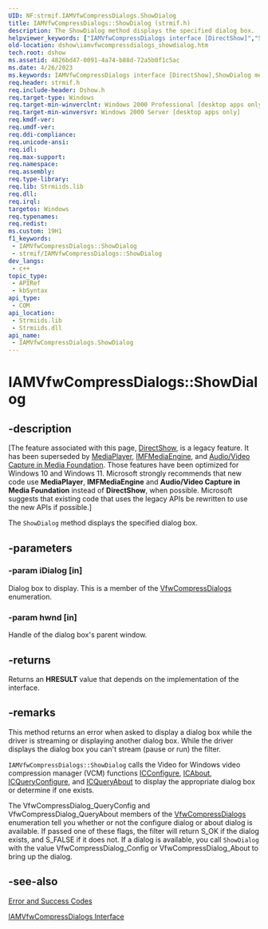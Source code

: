 ```yaml
---
UID: NF:strmif.IAMVfwCompressDialogs.ShowDialog
title: IAMVfwCompressDialogs::ShowDialog (strmif.h)
description: The ShowDialog method displays the specified dialog box.
helpviewer_keywords: ["IAMVfwCompressDialogs interface [DirectShow]","ShowDialog method","IAMVfwCompressDialogs.ShowDialog","IAMVfwCompressDialogs::ShowDialog","IAMVfwCompressDialogsShowDialog","ShowDialog","ShowDialog method [DirectShow]","ShowDialog method [DirectShow]","IAMVfwCompressDialogs interface","dshow.iamvfwcompressdialogs_showdialog","strmif/IAMVfwCompressDialogs::ShowDialog"]
old-location: dshow\iamvfwcompressdialogs_showdialog.htm
tech.root: dshow
ms.assetid: 4826bd47-0091-4a74-b88d-72a5b0f1c5ac
ms.date: 4/26/2023
ms.keywords: IAMVfwCompressDialogs interface [DirectShow],ShowDialog method, IAMVfwCompressDialogs.ShowDialog, IAMVfwCompressDialogs::ShowDialog, IAMVfwCompressDialogsShowDialog, ShowDialog, ShowDialog method [DirectShow], ShowDialog method [DirectShow],IAMVfwCompressDialogs interface, dshow.iamvfwcompressdialogs_showdialog, strmif/IAMVfwCompressDialogs::ShowDialog
req.header: strmif.h
req.include-header: Dshow.h
req.target-type: Windows
req.target-min-winverclnt: Windows 2000 Professional [desktop apps only]
req.target-min-winversvr: Windows 2000 Server [desktop apps only]
req.kmdf-ver: 
req.umdf-ver: 
req.ddi-compliance: 
req.unicode-ansi: 
req.idl: 
req.max-support: 
req.namespace: 
req.assembly: 
req.type-library: 
req.lib: Strmiids.lib
req.dll: 
req.irql: 
targetos: Windows
req.typenames: 
req.redist: 
ms.custom: 19H1
f1_keywords:
 - IAMVfwCompressDialogs::ShowDialog
 - strmif/IAMVfwCompressDialogs::ShowDialog
dev_langs:
 - c++
topic_type:
 - APIRef
 - kbSyntax
api_type:
 - COM
api_location:
 - Strmiids.lib
 - Strmiids.dll
api_name:
 - IAMVfwCompressDialogs.ShowDialog
---
```


# IAMVfwCompressDialogs::ShowDialog


## -description

\[The feature associated with this page, [DirectShow](/windows/win32/directshow/directshow), is a legacy feature. It has been superseded by [MediaPlayer](/uwp/api/Windows.Media.Playback.MediaPlayer), [IMFMediaEngine](/windows/win32/api/mfmediaengine/nn-mfmediaengine-imfmediaengine), and [Audio/Video Capture in Media Foundation](windows/win32/medfound/audio-video-capture-in-media-foundation). Those features have been optimized for Windows 10 and Windows 11. Microsoft strongly recommends that new code use **MediaPlayer**, **IMFMediaEngine** and **Audio/Video Capture in Media Foundation** instead of **DirectShow**, when possible. Microsoft suggests that existing code that uses the legacy APIs be rewritten to use the new APIs if possible.\]

The <code>ShowDialog</code> method displays the specified dialog box.

## -parameters

### -param iDialog [in]

Dialog box to display. This is a member of the <a href="/windows/desktop/api/strmif/ne-strmif-vfwcompressdialogs">VfwCompressDialogs</a> enumeration.

### -param hwnd [in]

Handle of the dialog box's parent window.

## -returns

Returns an <b>HRESULT</b> value that depends on the implementation of the interface.

## -remarks

This method returns an error when asked to display a dialog box while the driver is streaming or displaying another dialog box. While the driver displays the dialog box you can't stream (pause or run) the filter.

<code>IAMVfwCompressDialogs::ShowDialog</code> calls the Video for Windows video compression manager (VCM) functions <a href="/windows/desktop/api/vfw/nf-vfw-icconfigure">ICConfigure</a>, <a href="/windows/desktop/api/vfw/nf-vfw-icabout">ICAbout</a>, <a href="/windows/desktop/api/vfw/nf-vfw-icqueryconfigure">ICQueryConfigure</a>, and <a href="/windows/desktop/api/vfw/nf-vfw-icqueryabout">ICQueryAbout</a> to display the appropriate dialog box or determine if one exists.
      

The VfwCompressDialog_QueryConfig and VfwCompressDialog_QueryAbout members of the <a href="/windows/desktop/api/strmif/ne-strmif-vfwcompressdialogs">VfwCompressDialogs</a> enumeration tell you whether or not the configure dialog or about dialog is available. If passed one of these flags, the filter will return S_OK if the dialog exists, and S_FALSE if it does not. If a dialog is available, you call <code>ShowDialog</code> with the value VfwCompressDialog_Config or VfwCompressDialog_About to bring up the dialog.

## -see-also

<a href="/windows/desktop/DirectShow/error-and-success-codes">Error and Success Codes</a>



<a href="/windows/desktop/api/strmif/nn-strmif-iamvfwcompressdialogs">IAMVfwCompressDialogs Interface</a>